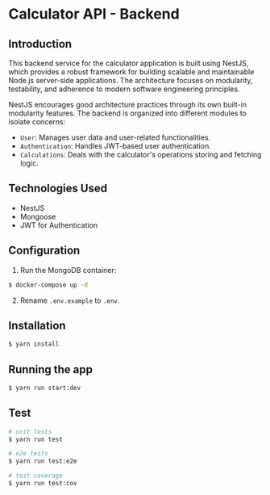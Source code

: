 # Calculator API - Backend

## Introduction

This backend service for the calculator application is built using NestJS, which provides a robust framework for building scalable and maintainable Node.js server-side applications. The architecture focuses on modularity, testability, and adherence to modern software engineering principles.

NestJS encourages good architecture practices through its own built-in modularity features. The backend is organized into different modules to isolate concerns:

- `User`: Manages user data and user-related functionalities.
- `Authentication`: Handles JWT-based user authentication.
- `Calculations`: Deals with the calculator's operations storing and fetching logic.

## Technologies Used

- NestJS
- Mongoose
- JWT for Authentication

## Configuration

1. Run the MongoDB container:

```bash
$ docker-compose up -d
```

2. Rename `.env.example` to `.env`.

## Installation

```bash
$ yarn install
```

## Running the app

```bash
$ yarn run start:dev
```

## Test

```bash
# unit tests
$ yarn run test

# e2e tests
$ yarn run test:e2e

# test coverage
$ yarn run test:cov
```
